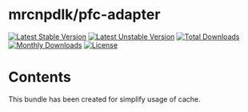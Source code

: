 # mrcnpdlk/pfc-adapter
[![Latest Stable Version](https://img.shields.io/github/release/mrcnpdlk/pfc-adapter.svg)](https://packagist.org/packages/mrcnpdlk/pfc-adapter)
[![Latest Unstable Version](https://poser.pugx.org/mrcnpdlk/pfc-adapter/v/unstable.png)](https://packagist.org/packages/mrcnpdlk/pfc-adapter)
[![Total Downloads](https://img.shields.io/packagist/dt/mrcnpdlk/pfc-adapter.svg)](https://packagist.org/packages/mrcnpdlk/pfc-adapter)
[![Monthly Downloads](https://img.shields.io/packagist/dm/mrcnpdlk/pfc-adapter.svg)](https://packagist.org/packages/mrcnpdlk/pfc-adapter)
[![License](https://img.shields.io/packagist/l/mrcnpdlk/pfc-adapter.svg)](https://packagist.org/packages/mrcnpdlk/pfc-adapter)

# Contents

This bundle has been created for simplify usage of cache.
